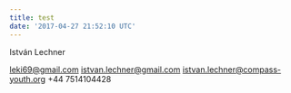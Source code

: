 ```yaml
---
title: test
date: '2017-04-27 21:52:10 UTC'
---
```


István Lechner

leki69@gmail.com
istvan.lechner@gmail.com <istvan.lechner@compass-youth.org>
+44 7514104428
